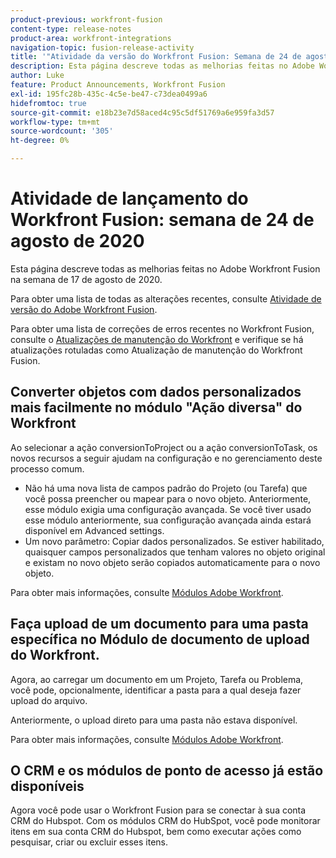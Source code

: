 ```yaml
---
product-previous: workfront-fusion
content-type: release-notes
product-area: workfront-integrations
navigation-topic: fusion-release-activity
title: '"Atividade da versão do Workfront Fusion: Semana de 24 de agosto de 2020'''
description: Esta página descreve todas as melhorias feitas no Adobe Workfront Fusion na semana de 17 de agosto de 2020.
author: Luke
feature: Product Announcements, Workfront Fusion
exl-id: 195fc28b-435c-4c5e-be47-c73dea0499a6
hidefromtoc: true
source-git-commit: e18b23e7d58aced4c95c5df51769a6e959fa3d57
workflow-type: tm+mt
source-wordcount: '305'
ht-degree: 0%

---
```


# Atividade de lançamento do Workfront Fusion: semana de 24 de agosto de 2020

Esta página descreve todas as melhorias feitas no Adobe Workfront Fusion na semana de 17 de agosto de 2020.

Para obter uma lista de todas as alterações recentes, consulte [Atividade de versão do Adobe Workfront Fusion](../../../../../product-announcements/product-releases/fusion-release-activity/fusion-release-activity.md).

Para obter uma lista de correções de erros recentes no Workfront Fusion, consulte o [Atualizações de manutenção do Workfront](https://one.workfront.com/s/article/Workfront-Maintenance-Updates-1882317350) e verifique se há atualizações rotuladas como Atualização de manutenção do Workfront Fusion.

## Converter objetos com dados personalizados mais facilmente no módulo &quot;Ação diversa&quot; do Workfront

Ao selecionar a ação conversionToProject ou a ação conversionToTask, os novos recursos a seguir ajudam na configuração e no gerenciamento deste processo comum.

* Não há uma nova lista de campos padrão do Projeto (ou Tarefa) que você possa preencher ou mapear para o novo objeto. Anteriormente, esse módulo exigia uma configuração avançada. Se você tiver usado esse módulo anteriormente, sua configuração avançada ainda estará disponível em Advanced settings.
* Um novo parâmetro: Copiar dados personalizados. Se estiver habilitado, quaisquer campos personalizados que tenham valores no objeto original e existam no novo objeto serão copiados automaticamente para o novo objeto.

Para obter mais informações, consulte [Módulos Adobe Workfront](../../../../../workfront-fusion/apps-and-their-modules/workfront-modules.md).

## Faça upload de um documento para uma pasta específica no Módulo de documento de upload do Workfront.

Agora, ao carregar um documento em um Projeto, Tarefa ou Problema, você pode, opcionalmente, identificar a pasta para a qual deseja fazer upload do arquivo.

Anteriormente, o upload direto para uma pasta não estava disponível.

Para obter mais informações, consulte [Módulos Adobe Workfront](../../../../../workfront-fusion/apps-and-their-modules/workfront-modules.md).

## O CRM e os módulos de ponto de acesso já estão disponíveis

Agora você pode usar o Workfront Fusion para se conectar à sua conta CRM do Hubspot. Com os módulos CRM do HubSpot, você pode monitorar itens em sua conta CRM do Hubspot, bem como executar ações como pesquisar, criar ou excluir esses itens.
